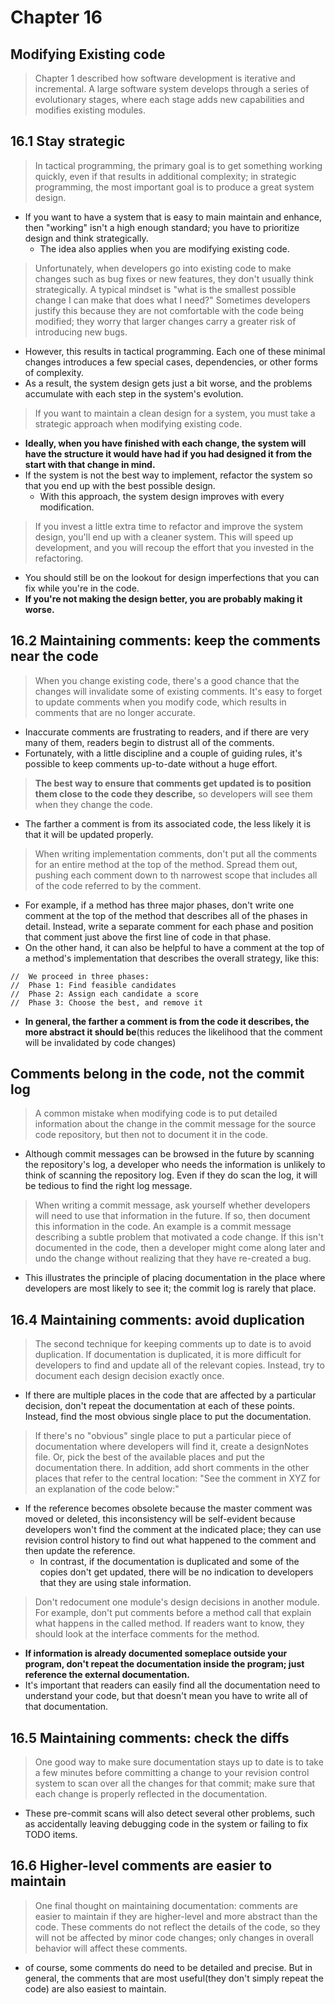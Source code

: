 # Chapter 16

## Modifying Existing code
 > Chapter 1 described how software development is iterative and incremental. A large software system develops through a series of evolutionary stages, where each stage adds new capabilities and modifies existing modules.

## 16.1 Stay strategic
 > In tactical programming, the primary goal is to get something working quickly, even if that results in additional complexity; in strategic programming, the most important goal is to produce a great system design.
 - If you want to have a system that is easy to main maintain and enhance, then "working" isn't a high enough standard; you have to prioritize design and think strategically.
   - The idea also applies when you are modifying existing code.

 > Unfortunately, when developers go into existing code to make changes such as bug fixes or new features, they don't usually think strategically. A typical mindset is "what is the smallest possible change I can make that does what I need?" Sometimes developers justify this because they are not comfortable with the code being modified; they worry that larger changes carry a greater risk of introducing new bugs.
  - However, this results in tactical programming. Each one of these minimal changes introduces a few special cases, dependencies, or other forms of complexity.
  - As a result, the system design gets just a bit worse, and the problems accumulate with each step in the system's evolution.

 > If you want to maintain a clean design for a system, you must take a strategic approach when modifying existing code.
 - **Ideally, when you have finished with each change, the system will have the structure it would have had if you had designed it from the start with that change in mind.**
 - If the system is not the best way to implement, refactor the system so that you end up with the best possible design.
   - With this approach, the system design improves with every modification.

 > If you invest a little extra time to refactor and improve the system design, you'll end up with a cleaner system. This will speed up development, and you will recoup the effort that you invested in the refactoring.
 - You should still be on the lookout for design imperfections that you can fix while you're in the code.
 - **If you're not making the design better, you are probably making it worse.**

 ## 16.2 Maintaining comments: keep the comments near the code
 > When you change existing code, there's a good chance that the changes will invalidate some of existing comments. It's easy to forget to update comments when you modify code, which results in comments that are no longer accurate. 
 - Inaccurate comments are frustrating to readers, and if there are very many of them, readers begin to distrust all of the comments.
 - Fortunately, with a little discipline and a couple of guiding rules, it's possible to keep comments up-to-date without a huge effort.

 > **The best way to ensure that comments get updated is to position them close to the code they describe,** so developers will see them when they change the code.
  - The farther a comment is from its associated code, the less likely it is that it will be updated properly.

 > When writing implementation comments, don't put all the comments for an entire method at the top of the method. Spread them out, pushing each comment down to th narrowest scope that includes all of the code referred to by the comment.
 - For example, if a method has three major phases, don't write one comment at the top of the method that describes all of the phases in detail. Instead, write a separate comment for each phase and position that comment just above the first line of code in that phase.
 - On the other hand, it can also be helpful to have a comment at the top of a method's implementation that describes the overall strategy, like this:
```
//  We proceed in three phases: 
//  Phase 1: Find feasible candidates 
//  Phase 2: Assign each candidate a score 
//  Phase 3: Choose the best, and remove it
```
 - **In general, the farther a comment is from the code it describes, the more abstract it should be**(this reduces the likelihood that the comment will be invalidated by code changes)

 ## Comments belong in the code, not the commit log
 > A common mistake when modifying code is to put detailed information about the change in the commit message for the source code repository, but then not to document it in the code.
 - Although commit messages can be browsed in the future by scanning the repository's log, a developer who needs the information is unlikely to think of scanning the repository log. Even if they do scan the log, it will be tedious to find the right log message.

 > When writing a commit message, ask yourself whether developers will need to use that information in the future. If so, then document this information in the code. An example is a commit message describing a subtle problem that motivated a code change. If this isn't documented in the code, then a developer might come along later and undo the change without realizing that they have re-created a bug.
 - This illustrates the principle of placing documentation in the place where developers are most likely to see it; the commit log is rarely that place.

 ## 16.4 Maintaining comments: avoid duplication
  > The second technique for keeping comments up to date is to avoid duplication. If documentation is duplicated, it is more difficult for developers to find and update all of the relevant copies. Instead, try to document each design decision exactly once.
 - If there are multiple places in the code that are affected by a particular decision, don't repeat the documentation at each of these points.  Instead, find the most obvious single place to put the documentation.

 > If there's no "obvious" single place to put a particular piece of documentation where developers will find it, create a designNotes file. Or, pick the best of the available places and put the documentation there. In addition, add short comments in the other places that refer to the central location: "See the comment in XYZ for an explanation of the code below:"
  - If the reference becomes obsolete because the master comment was moved or deleted, this inconsistency will be self-evident because developers won't find the comment at the indicated place; they can use revision control history to find out what happened to the comment and then update the reference.
    - In contrast, if the documentation is duplicated and some of the copies don't get updated, there will be no indication to developers that they are using stale information.

 > Don't redocument one module's design decisions in another module. For example, don't put comments before a method call that explain what happens in the called method. If readers want to know, they should look at the interface comments for the method.
 - **If information is already documented someplace outside your program, don't repeat the documentation inside the program; just reference the external documentation.**
 - It's important that readers can easily find all the documentation need to understand your code, but that doesn't mean you have to write all of that documentation.

 ## 16.5 Maintaining comments: check the diffs
  > One good way to make sure documentation stays up to date is to take a few minutes before committing a change to your revision control system to scan over all the changes for that commit; make sure that each change is properly reflected in the documentation.
  - These pre-commit scans will also detect several other problems, such as accidentally leaving debugging code in the system or failing to fix TODO items.

 ## 16.6 Higher-level comments are easier to maintain
  > One final thought on maintaining documentation: comments are easier to maintain if they are higher-level and more abstract than the code. These comments do not reflect the details of the code, so they will not be affected by minor code changes; only changes in overall behavior will affect these comments.
  - of course, some comments do need to be detailed and precise. But in general, the comments that are most useful(they don't simply repeat the code) are also easiest to maintain.